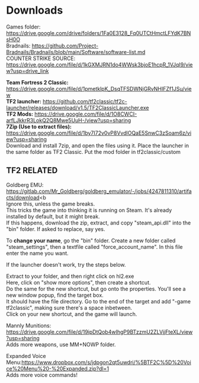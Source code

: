 # Downloads
Games folder: https://drive.google.com/drive/folders/1Fa0E3128_Fq0UTCtHmctLFYdK7BNsH0O<br>
Bradnails: https://github.com/Project-Bradnails/Bradnails/blob/main/Software/software-list.md<br>
COUNTER STRIKE SOURCE: https://drive.google.com/file/d/1kGXMJRN1do4WWsk3bjoE1hcpR_1VJqI9/view?usp=drive_link<br>

**Team Fortress 2 Classic:** https://drive.google.com/file/d/1pmetklpK_DsqTFSDWNjGRvNHIFZf1JSu/view<br>
**TF2 launcher:** https://github.com/tf2classic/tf2c-launcher/releases/download/v1.5/TF2ClassicLauncher.exe<br>
**TF2 Mods:** https://drive.google.com/file/d/1O8CWCI-arfLJkkrR3LokQ2Q8Mwe5UuH-/view?usp=sharing<br>
**7Zip (Use to extract files):** https://drive.google.com/file/d/1by7I72v0vP8VvdlOQaE5SnwC3zSoam6z/view?usp=sharing<br>
Download  and install 7zip, and open the files using it. Place the launcher in the same folder as TF2 Classic. Put the mod folder in tf2classic/custom<br>

## TF2 RELATED<br>

Goldberg EMU: https://gitlab.com/Mr_Goldberg/goldberg_emulator/-/jobs/4247811310/artifacts/download<b<br>
Ignore this, unless the game breaks.<br>
This tricks the game into thinking it is running on Steam. It's already installed by default, but it might break.<br>
If this happens, download the zip, extract, and copy "steam_api.dll" into the "bin" folder. If asked to replace, say yes.<br>

To **change your name**, go the "bin" folder. Create a new folder called "steam_settings", then a textfile called "force_account_name". In this file enter the name you want.<br>

If the launcher  doesn't work, try the steps below.<br>

Extract to your folder, and then right click on hl2.exe<br>
Here, click on "show more options", then create a shortcut.<br>
Do the same for the new shortcut, but go onto the properties. You'll see a new window popup, find the target box.<br>
It should have the file directory. Go to the end of the target and add "-game tf2classic", making sure there's a space inbetween.<br>
Click on your new shortcut, and the game will launch.

Mannly Munitions: https://drive.google.com/file/d/19ipDtQob4wIhgP9BTzzmU2ZLVjjFteXL/view?usp=sharing<br>
Adds more weapons, use MM+NOWP folder.<br>

Expanded Voice Menu:https://www.dropbox.com/s/jdpgon2qt5uwdri/%5BTF2C%5D%20Voice%20Menu%20-%20Expanded.zip?dl=1<br>
Adds more voice commands!<br>
